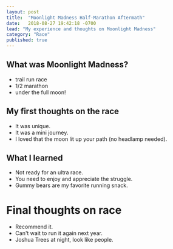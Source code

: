 ```yaml
---
layout: post
title:  "Moonlight Madness Half-Marathon Aftermath"
date:   2018-08-27 19:42:18 -0700
lead: "My experience and thoughts on Moonlight Madness"
category: "Race"
published: true
---
```


## What was Moonlight Madness?
- trail run race
- 1/2 marathon
- under the full moon!

## My first thoughts on the race
- It was unique.
- It was a mini journey.
- I loved that the moon lit up your path (no headlamp needed).

## What I learned
- Not ready for an ultra race.
- You need to enjoy and appreciate the struggle.
- Gummy bears are my favorite running snack.

# Final thoughts on race
- Recommend it.
- Can't wait to run it again next year.
- Joshua Trees at night, look like people.
